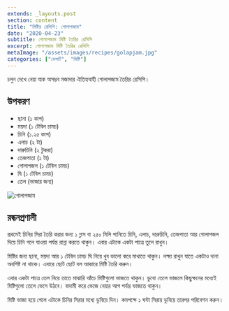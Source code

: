 ```yaml
---
extends: _layouts.post
section: content
title: "মিষ্টির রেসিপি: গোলাপজাম"
date: "2020-04-23"
subtitle: গোলাপজাম মিষ্টি তৈরির রেসিপি
excerpt: গোলাপজাম মিষ্টি তৈরির রেসিপি
metaImage: "/assets/images/recipes/golapjam.jpg"
categories: ["ডেসার্ট", "মিষ্টি"]
---
```


চলুন দেখে নেয়া যাক অসম্ভব মজাদার ঐতিহ্যবাহী গোলাপজাম তৈরির রেসিপি।

## উপকরণ

- ছানা (১ কাপ)
- ময়দা (১ টেবিল চামচ)
- চিনি (১.২৫ কাপ)
- এলাচ (২ টা)
- দারুচিনি (২ টুকরা)
- তেজপাতা (১ টা)
- গোলাপজল (১ টেবিল চামচ)
- ঘি (১ টেবিল চামচ)
- তেল (ভাজার জন্য)

![গোলাপজাম](/assets/images/recipes/golapjam.jpg)

## রন্ধনপ্রণালী

প্রথমেই চিনির সিরা তৈরি করার জন্য ১ গ্লাস বা ২৫০ মিলি পানিতে চিনি, এলাচ, দারুচিনি, তেজপাতা আর
গোলাপজল দিয়ে চিনি গলে যাওয়া পর্যন্ত রান্না করতে থাকুন। এবার এটাকে একটা পাত্রে তুলে রাখুন।

মিষ্টির জন্য ছানা, ময়দা আর ১ টেবিল চামচ ঘি নিয়ে খুব ভালো করে মাখাতে থাকুন। লক্ষ্য রাখুন যাতে একটাও
দানা অবশিষ্ট না থাকে। এবারে ছোট ছোট বল আকারে মিষ্টি তৈরি করুন।

এবার একটা পাত্রে তেল নিয়ে তাতে মাঝারি আঁচে মিষ্টিগুলো ভাজতে থাকুন। ডুবো তেলে ভাজলে কিছুক্ষনের মধ্যেই
মিষ্টিগুলো তেলে ভেসে উঠবে। বাদামী করে ভেজে নেয়ার আগ পর্যন্ত ভাজতে থাকুন।

মিষ্টি ভাজা হয়ে গেলে এটাকে চিনির সিরার মধ্যে ডুবিয়ে দিন। কমপক্ষে ১ ঘন্টা সিরায় ডুবিয়ে তারপর পরিবেশন করুন।
